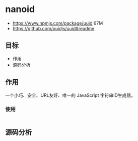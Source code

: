 # nanoid

- https://www.npmjs.com/package/uuid 67M
- https://github.com/uuidjs/uuid#readme

## 目标

- 作用
- 源码分析

## 作用

一个小巧、安全、URL友好、唯一的 JavaScript 字符串ID生成器。

### 使用

```js

```

## 源码分析
